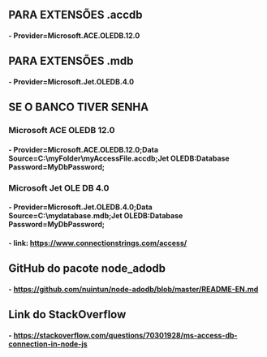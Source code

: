 ## PARA EXTENSÕES .accdb ##
#### - Provider=Microsoft.ACE.OLEDB.12.0 ####

## PARA EXTENSÕES .mdb ##
#### - Provider=Microsoft.Jet.OLEDB.4.0 ####

## SE O BANCO TIVER SENHA ##
### Microsoft ACE OLEDB 12.0 ###
#### - Provider=Microsoft.ACE.OLEDB.12.0;Data Source=C:\myFolder\myAccessFile.accdb;Jet OLEDB:Database Password=MyDbPassword; ####
### Microsoft Jet OLE DB 4.0 ###
#### - Provider=Microsoft.Jet.OLEDB.4.0;Data Source=C:\mydatabase.mdb;Jet OLEDB:Database Password=MyDbPassword; ####
#### - link: https://www.connectionstrings.com/access/ ####

## GitHub do pacote node_adodb ##
#### - https://github.com/nuintun/node-adodb/blob/master/README-EN.md ####

## Link do StackOverflow ##
#### - https://stackoverflow.com/questions/70301928/ms-access-db-connection-in-node-js ####